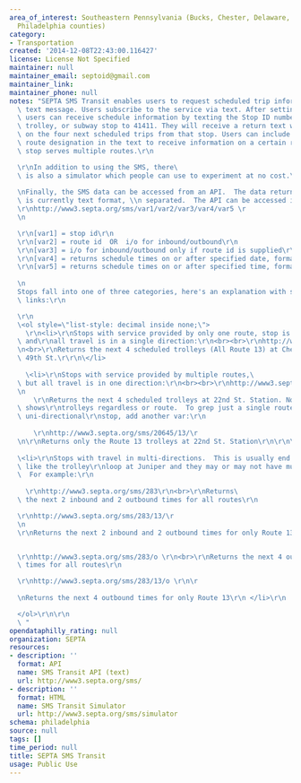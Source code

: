 ```yaml
---
area_of_interest: Southeastern Pennsylvania (Bucks, Chester, Delaware, Montgomery,
  Philadelphia counties)
category:
- Transportation
created: '2014-12-08T22:43:00.116427'
license: License Not Specified
maintainer: null
maintainer_email: septoid@gmail.com
maintainer_link: 
maintainer_phone: null
notes: "SEPTA SMS Transit enables users to request scheduled trip information via\
  \ text message. Users subscribe to the service via text. After setting up an account,\
  \ users can receive schedule information by texting the Stop ID number for a bus,\
  \ trolley, or subway stop to 41411. They will receive a return text with information\
  \ on the four next scheduled trips from that stop. Users can include the specific\
  \ route designation in the text to receive information on a certain route if the\
  \ stop serves multiple routes.\r\n

  \r\nIn addition to using the SMS, there\
  \ is also a simulator which people can use to experiment at no cost.\r\n\r
  
  \nFinally, the SMS data can be accessed from an API.  The data returned by the API\
  \ is currently text format, \\n separated.  The API can be accessed in the format:
  \r\nhttp://www3.septa.org/sms/var1/var2/var3/var4/var5 \r
  \n

  \r\n[var1] = stop id\r\n
  \r\n[var2] = route id  OR  i/o for inbound/outbound\r\n
  \r\n[var3] = i/o for inbound/outbound only if route id is supplied\r\n
  \r\n[var4] = returns schedule times on or after specified date, format: MM/DD/YYYY. Defaults to current day.\r\n
  \r\n[var5] = returns schedule times on or after specified time, format: HH:mm:ss. Defaults to current time\r\n
  
  \n
  Stops fall into one of three categories, here's an explanation with some sample\
  \ links:\r\n

  \r\n
  \<ol style=\"list-style: decimal inside none;\">
    \r\n<li>\r\nStops with service provided by only one route, stop is not the first or last stop\
  \ and\r\nall travel is in a single direction:\r\n<br><br>\r\nhttp://www3.septa.org/sms/321\r\
  \n<br>\r\nReturns the next 4 scheduled trolleys (All Route 13) at Chester Ave &\
  \ 49th St.\r\r\n\</li>
    
    \<li>\r\nStops with service provided by multiple routes,\
  \ but all travel is in one direction:\r\n<br><br>\r\nhttp://www3.septa.org/sms/20645/\r
  \n
      \r\nReturns the next 4 scheduled trolleys at 22nd St. Station. Note the results\
  \ shows\r\ntrolleys regardless or route.  To grep just a single route, for a multi-route,\
  \ uni-directional\r\nstop, add another var:\r\n
      
      \r\nhttp://www3.septa.org/sms/20645/13/\r
  \n\r\nReturns only the Route 13 trolleys at 22nd St. Station\r\n\r\n\</li>
  
  \<li>\r\nStops with travel in multi-directions.  This is usually end points,\
  \ like the trolley\r\nloop at Juniper and they may or may not have multiple routes.\
  \  For example:\r\n
    
    \r\nhttp://www3.septa.org/sms/283\r\n<br>\r\nReturns\
  \ the next 2 inbound and 2 outbound times for all routes\r\n

  \r\nhttp://www3.septa.org/sms/283/13/\r
  \n
  \r\nReturns the next 2 inbound and 2 outbound times for only Route 13\r\n


  \r\nhttp://www3.septa.org/sms/283/o \r\n<br>\r\nReturns the next 4 outbound\
  \ times for all routes\r\n

  \r\nhttp://www3.septa.org/sms/283/13/o \r\n\r
    
  \nReturns the next 4 outbound times for only Route 13\r\n </li>\r\n

  </ol>\r\n\r\n
  \ "
opendataphilly_rating: null
organization: SEPTA
resources:
- description: ''
  format: API
  name: SMS Transit API (text)
  url: http://www3.septa.org/sms/
- description: ''
  format: HTML
  name: SMS Transit Simulator
  url: http://www3.septa.org/sms/simulator
schema: philadelphia
source: null
tags: []
time_period: null
title: SEPTA SMS Transit
usage: Public Use
---
```

